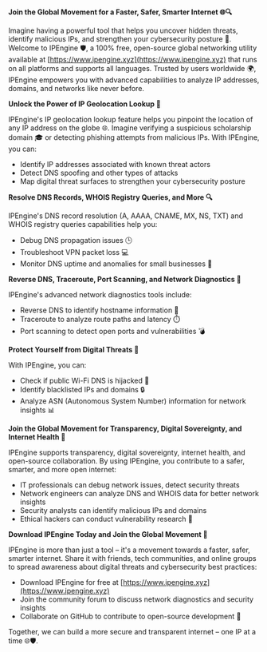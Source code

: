 **Join the Global Movement for a Faster, Safer, Smarter Internet 🌐🔍**

Imagine having a powerful tool that helps you uncover hidden threats, identify malicious IPs, and strengthen your cybersecurity posture 🔐. Welcome to IPEngine 🛡️, a 100% free, open-source global networking utility available at [https://www.ipengine.xyz](https://www.ipengine.xyz) that runs on all platforms and supports all languages. Trusted by users worldwide 🌍, IPEngine empowers you with advanced capabilities to analyze IP addresses, domains, and networks like never before.

**Unlock the Power of IP Geolocation Lookup 🔑**

IPEngine's IP geolocation lookup feature helps you pinpoint the location of any IP address on the globe 🌐. Imagine verifying a suspicious scholarship domain 🎓 or detecting phishing attempts from malicious IPs. With IPEngine, you can:

* Identify IP addresses associated with known threat actors
* Detect DNS spoofing and other types of attacks
* Map digital threat surfaces to strengthen your cybersecurity posture

**Resolve DNS Records, WHOIS Registry Queries, and More 🔍**

IPEngine's DNS record resolution (A, AAAA, CNAME, MX, NS, TXT) and WHOIS registry queries capabilities help you:

* Debug DNS propagation issues 🕒
* Troubleshoot VPN packet loss 💻
* Monitor DNS uptime and anomalies for small businesses 👥

**Reverse DNS, Traceroute, Port Scanning, and Network Diagnostics 🔬**

IPEngine's advanced network diagnostics tools include:

* Reverse DNS to identify hostname information 📡
* Traceroute to analyze route paths and latency ⏱️
* Port scanning to detect open ports and vulnerabilities 💣

**Protect Yourself from Digital Threats 🚀**

With IPEngine, you can:

* Check if public Wi-Fi DNS is hijacked 🌴
* Identify blacklisted IPs and domains 🔒
* Analyze ASN (Autonomous System Number) information for network insights 📊

**Join the Global Movement for Transparency, Digital Sovereignty, and Internet Health 🌟**

IPEngine supports transparency, digital sovereignty, internet health, and open-source collaboration. By using IPEngine, you contribute to a safer, smarter, and more open internet:

* IT professionals can debug network issues, detect security threats
* Network engineers can analyze DNS and WHOIS data for better network insights
* Security analysts can identify malicious IPs and domains
* Ethical hackers can conduct vulnerability research 🧬

**Download IPEngine Today and Join the Global Movement 🚀**

IPEngine is more than just a tool – it's a movement towards a faster, safer, smarter internet. Share it with friends, tech communities, and online groups to spread awareness about digital threats and cybersecurity best practices:

* Download IPEngine for free at [https://www.ipengine.xyz](https://www.ipengine.xyz)
* Join the community forum to discuss network diagnostics and security insights
* Collaborate on GitHub to contribute to open-source development 🔧

Together, we can build a more secure and transparent internet – one IP at a time 🌐🛡️.
